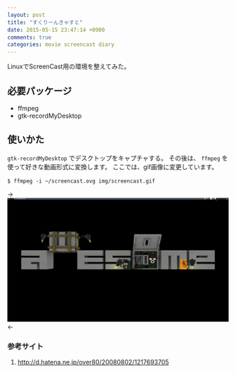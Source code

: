 ```yaml
---
layout: post
title: "すくりーんきゃすと"
date: 2015-05-15 23:47:14 +0900
comments: true
categories: movie screencast diary
---
```


LinuxでScreenCast用の環境を整えてみた。

## 必要パッケージ

* ffmpeg
* gtk-recordMyDesktop

## 使いかた

`gtk-recordMyDesktop` でデスクトップをキャプチャする。
その後は、 `ffmpeg` を使って好きな動画形式に変換します。
ここでは、gif画像に変更しています。

```
$ ffmpeg -i ~/screencast.ovg img/screencast.gif
```

-> ![](/images/screenshot/gtk-recordMyDesktop.gif) <-

### 参考サイト
1. http://d.hatena.ne.jp/over80/20080802/1217693705

